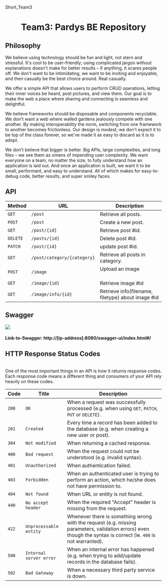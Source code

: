 Short_Team3

<h1 align="center">Team3: Pardys BE Repository</h1>

## Philosophy
We believe using technology should be fun and light, not stern and stressful. It's cool to be user-friendly; using complicated jargon without explanations doesn't make for better results – if anything, it scares people off. We don't want to be intimidating, we want to be inviting and enjoyable, and then casually be the best choice around. Real casually.

We offer a simple API that allows users to perform CRUD operations, letting their inner voices be heard, post pictures, and view them. Our goal is to make the web a place where sharing and connecting is seamless and delightful.

We believe frameworks should be disposable and components recyclable. We don't want a web where walled gardens jealously compete with one another. By making interoperability the norm, switching from one framework to another becomes frictionless. Our design is modest; we don't expect it to be top of the class forever, so we've made it as easy to discard as it is to adopt.

We don't believe that bigger is better. Big APIs, large complexities, and long files – we see them as omens of impending user complexity. We want everyone on a team, no matter the size, to fully understand how an application is laid out. And once an application is built, we want it to be small, performant, and easy to understand. All of which makes for easy-to-debug code, better results, and super smiley faces.



## API

| Method   | URL                                      | Description                              |
| -------- | ---------------------------------------- | ---------------------------------------- |
| `GET`    | `/post`                             | Retrieve all posts.                      |
| `POST`   | `/post`                             | Create a new post.                       |
| `GET`    | `/post/{id}`                          | Retrieve post #id.                       |
| `DELETE`  | `/posts/{id}`                          | Delete post #id.                 |
| `PATCH`   | `/post/{id}`                 | update post #id.                 |
| `GET`    | `/post/category/{category}` | Retrieve all posts in category. |
| `POST` | `/image` | Upload an image                    |
| `GET`    | `/image/{id}` | Retrieve image #id |
| `GET`    | `/image/info/{id}` | Retrieve info(filename, filetype) about image #id |

## Swagger
![](https://media1.giphy.com/media/v1.Y2lkPTc5MGI3NjExc3k1ZWxtZDJiOGlleTdidnpobDQ1NDRmY3N5endnaGF4eXMzNzRybSZlcD12MV9pbnRlcm5hbF9naWZfYnlfaWQmY3Q9dg/wp0qAbtr5M6Z1wfHAZ/giphy.gif)
#### Link-to-Swagger: http://[ip-address]:8080/swagger-ui/index.html#/




## HTTP Response Status Codes
<br/>
One of the most important things in an API is how it returns response codes. Each response code means a different thing and consumers of your API rely heavily on these codes.
<br/>

| Code  | Title                     | Description                              |
| ----- | ------------------------- | ---------------------------------------- |
| `200` | `OK`                      | When a request was successfully processed (e.g. when using `GET`, `PATCH`, `PUT` or `DELETE`). |
| `201` | `Created`                 | Every time a record has been added to the database (e.g. when creating a new user or post). |
| `304` | `Not modified`            | When returning a cached response. |
| `400` | `Bad request`             | When the request could not be understood (e.g. invalid syntax). |
| `401` | `Unauthorized`            | When authentication failed. |
| `403` | `Forbidden`               | When an authenticated user is trying to perform an action, which he/she does not have permission to. |
| `404` | `Not found`               | When URL or entity is not found. |
| `440` | `No accept header`        | When the required "Accept" header is missing from the request. |
| `422` | `Unprocessable entity`    | Whenever there is something wrong with the request (e.g. missing parameters, validation errors) even though the syntax is correct (ie. `400` is not warranted). |
| `500` | `Internal server error`   | When an internal error has happened (e.g. when trying to add/update records in the database fails). |
| `502` | `Bad Gateway`             | When a necessary third party service is down. |

